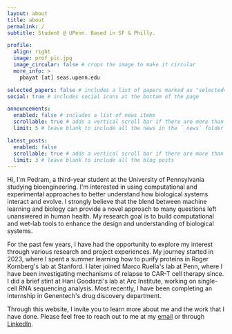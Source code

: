 ```yaml
---
layout: about
title: about
permalink: /
subtitle: Student @ UPenn. Based in SF & Philly.

profile:
  align: right
  image: prof_pic.jpg
  image_circular: false # crops the image to make it circular
  more_info: >
    pbayat [at] seas.upenn.edu

selected_papers: false # includes a list of papers marked as "selected={true}"
social: true # includes social icons at the bottom of the page

announcements:
  enabled: false # includes a list of news items
  scrollable: true # adds a vertical scroll bar if there are more than 3 news items
  limit: 5 # leave blank to include all the news in the `_news` folder

latest_posts:
  enabled: false
  scrollable: true # adds a vertical scroll bar if there are more than 3 new posts items
  limit: 3 # leave blank to include all the blog posts
---
```


Hi, I'm Pedram, a third-year student at the University of Pennsylvania studying bioengineering. I'm interested in using computational and experimental approaches to better understand how biological systems interact and evolve. I strongly believe that the blend between machine learning and biology can provide a novel approach to many questions left unanswered in human health. My research goal is to build computational and wet-lab tools to enhance the design and understanding of biological systems.

For the past few years, I have had the opportunity to explore my interest through various research and project experiences. My journey started in 2023, where I spent a summer learning how to purify proteins in Roger Kornberg's lab at Stanford. I later joined Marco Ruella's lab at Penn, where I have been investigating mechanisms of relapse to CAR-T cell therapy since. I did a brief stint at Hani Goodarzi's lab at Arc Institute, working on single-cell RNA sequencing analysis. Most recently, I have been completing an internship in Genentech's drug discovery department.

Through this website, I invite you to learn more about me and the work that I have done. Please feel free to reach out to me at my [email](mailto:pbayat@seas.upenn.edu) or through [LinkedIn](https://www.linkedin.com/in/pedrambayat/).
